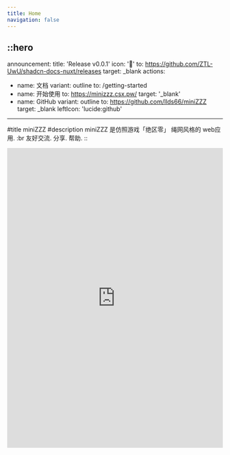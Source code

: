 ```yaml
---
title: Home
navigation: false
---
```


::hero
---
announcement:
  title: 'Release v0.0.1'
  icon: '🎉'
  to: https://github.com/ZTL-UwU/shadcn-docs-nuxt/releases
  target: _blank
actions:
  - name: 文档
    variant: outline
    to: /getting-started
  - name: 开始使用
    to: https://minizzz.csx.pw/
    target: '_blank'
  - name: GitHub
    variant: outline
    to: https://github.com/llds66/miniZZZ
    target: _blank
    leftIcon: 'lucide:github'
---

#title
miniZZZ
#description
miniZZZ 是仿照游戏「绝区零」 绳网风格的 web应用. 
:br 友好交流. 分享. 帮助.
::

<div class="border rounded-lg shadow-md">
  <iframe src="https://minizzz.xyz/" height="700" width="100%" class="rounded-lg" scrolling="no" frameborder="0">
</div>
